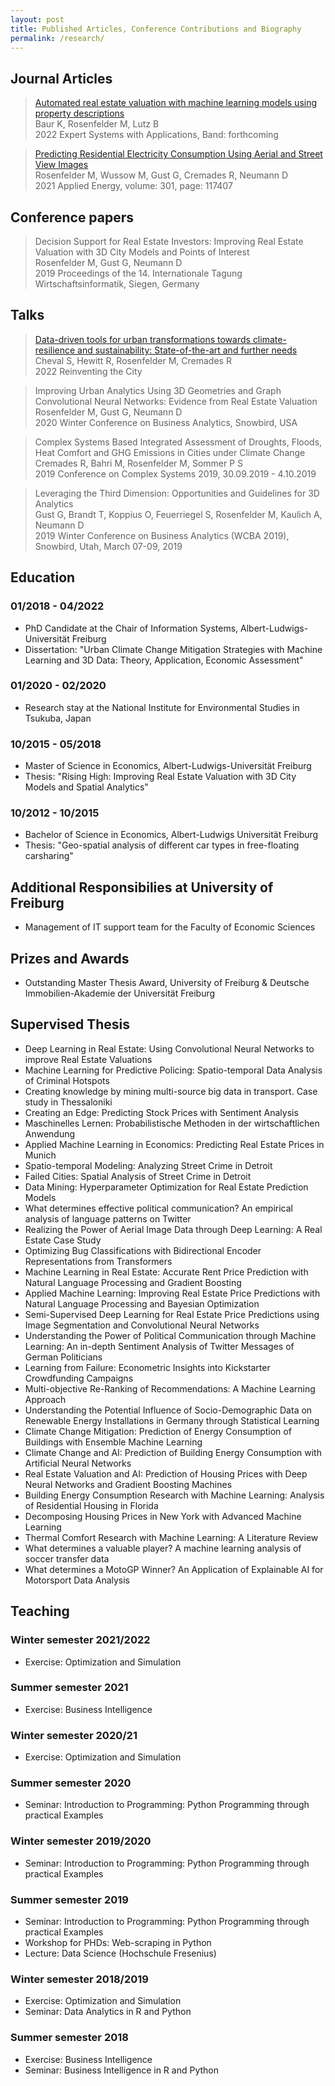 ```yaml
---
layout: post
title: Published Articles, Conference Contributions and Biography
permalink: /research/
---
```


## Journal Articles

> [Automated real estate valuation with machine learning models using property descriptions](https://www.sciencedirect.com/science/article/pii/S0957417422021650?dgcid=coauthor) <br> Baur K, Rosenfelder M, Lutz B <br> 2022 Expert Systems with Applications, Band: forthcoming

> [Predicting Residential Electricity Consumption Using Aerial and Street View Images](https://doi.org/10.1016/j.apenergy.2021.117407) <br> Rosenfelder M, Wussow M, Gust G, Cremades R, Neumann D <br> 2021 Applied Energy, volume: 301, page: 117407

## Conference papers

> Decision Support for Real Estate Investors: Improving Real Estate Valuation with 3D City Models and Points of Interest <br> Rosenfelder M, Gust G, Neumann D <br> 2019 Proceedings of the 14. Internationale Tagung Wirtschaftsinformatik, Siegen, Germany

## Talks

> [Data-driven tools for urban transformations towards climate-resilience and sustainability: State-of-the-art and further needs](https://reinventingthecity.dryfta.com/program-schedule/program/72/data-driven-tools-for-urban-transformations-towards-climate-resilience-and-sustainability-state-of-the-art-and-further-needs) <br> Cheval S, Hewitt R, Rosenfelder M, Cremades R <br> 2022 Reinventing the City

> Improving Urban Analytics Using 3D Geometries and Graph Convolutional Neural Networks: Evidence from Real Estate Valuation <br> Rosenfelder M, Gust G, Neumann D <br> 2020 Winter Conference on Business Analytics, Snowbird, USA

> Complex Systems Based Integrated Assessment of Droughts, Floods, Heat Comfort and GHG Emissions in Cities under Climate Change <br> Cremades R, Bahri M, Rosenfelder M, Sommer P S <br> 2019 Conference on Complex Systems 2019, 30.09.2019 - 4.10.2019

> Leveraging the Third Dimension: Opportunities and Guidelines for 3D Analytics <br> Gust G, Brandt T, Koppius O, Feuerriegel S, Rosenfelder M, Kaulich A, Neumann D <br> 2019 Winter Conference on Business Analytics (WCBA 2019), Snowbird, Utah, March 07-09, 2019

## Education

### 01/2018 - 04/2022

- PhD Candidate at the Chair of Information Systems, Albert-Ludwigs-Universität Freiburg
- Dissertation: "Urban Climate Change Mitigation Strategies with Machine Learning and 3D Data: Theory, Application, Economic Assessment"

### 01/2020 - 02/2020

- Research stay at the National Institute for Environmental Studies in Tsukuba, Japan

### 10/2015 - 05/2018

- Master of Science in Economics, Albert-Ludwigs-Universität Freiburg
- Thesis: "Rising High: Improving Real Estate Valuation with 3D City Models and Spatial Analytics"

### 10/2012 - 10/2015

- Bachelor of Science in Economics, Albert-Ludwigs Universität Freiburg
- Thesis: "Geo-spatial analysis of different car types in free-floating carsharing"

## Additional Responsibilies at University of Freiburg

- Management of IT support team for the Faculty of Economic Sciences

## Prizes and Awards

- Outstanding Master Thesis Award, University of Freiburg & Deutsche Immobilien-Akademie der Universität Freiburg

## Supervised Thesis

- Deep Learning in Real Estate: Using Convolutional Neural Networks to improve Real Estate Valuations
- Machine Learning for Predictive Policing: Spatio-temporal Data Analysis of Criminal Hotspots
- Creating knowledge by mining multi-source big data in transport. Case study in Thessaloniki
- Creating an Edge: Predicting Stock Prices with Sentiment Analysis
- Maschinelles Lernen: Probabilistische Methoden in der wirtschaftlichen Anwendung
- Applied Machine Learning in Economics: Predicting Real Estate Prices in Munich
- Spatio-temporal Modeling: Analyzing Street Crime in Detroit
- Failed Cities: Spatial Analysis of Street Crime in Detroit
- Data Mining: Hyperparameter Optimization for Real Estate Prediction Models
- What determines effective political communication? An empirical analysis of language patterns on Twitter
- Realizing the Power of Aerial Image Data through Deep Learning: A Real Estate Case Study
- Optimizing Bug Classifications with Bidirectional Encoder Representations from Transformers
- Machine Learning in Real Estate: Accurate Rent Price Prediction with Natural Language Processing and Gradient Boosting
- Applied Machine Learning: Improving Real Estate Price Predictions with Natural Language Processing and Bayesian Optimization
- Semi-Supervised Deep Learning for Real Estate Price Predictions using Image Segmentation and Convolutional Neural Networks
- Understanding the Power of Political Communication through Machine Learning: An in-depth Sentiment Analysis of Twitter Messages of German Politicians
- Learning from Failure: Econometric Insights into Kickstarter Crowdfunding Campaigns
- Multi-objective Re-Ranking of Recommendations: A Machine Learning Approach
- Understanding the Potential Influence of Socio-Demographic Data on Renewable Energy Installations in Germany through Statistical Learning
- Climate Change Mitigation: Prediction of Energy Consumption of Buildings with Ensemble Machine Learning
- Climate Change and AI: Prediction of Building Energy Consumption with Artificial Neural Networks
- Real Estate Valuation and AI: Prediction of Housing Prices with Deep Neural Networks and Gradient Boosting Machines
- Building Energy Consumption Research with Machine Learning: Analysis of Residential Housing in Florida
- Decomposing Housing Prices in New York with Advanced Machine Learning
- Thermal Comfort Research with Machine Learning: A Literature Review
- What determines a valuable player? A machine learning analysis of soccer transfer data
- What determines a MotoGP Winner? An Application of Explainable AI for Motorsport Data Analysis

## Teaching

### Winter semester 2021/2022

- Exercise: Optimization and Simulation

### Summer semester 2021

- Exercise: Business Intelligence

### Winter semester 2020/21

- Exercise: Optimization and Simulation

### Summer semester 2020

- Seminar: Introduction to Programming: Python Programming through practical Examples

### Winter semester 2019/2020

- Seminar: Introduction to Programming: Python Programming through practical Examples

### Summer semester 2019

- Seminar: Introduction to Programming: Python Programming through practical Examples
- Workshop for PHDs: Web-scraping in Python
- Lecture: Data Science (Hochschule Fresenius)

### Winter semester 2018/2019

- Exercise: Optimization and Simulation
- Seminar: Data Analytics in R and Python

### Summer semester 2018

- Exercise: Business Intelligence
- Seminar: Business Intelligence in R and Python
